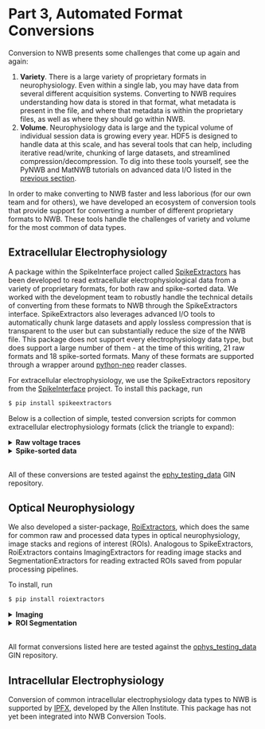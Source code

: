 Part 3, Automated Format Conversions
====================================

Conversion to NWB presents some challenges that come up again and again:

1. **Variety**. There is a large variety of proprietary formats in neurophysiology.
   Even within a single lab, you may have data from several different acquisition systems.
   Converting to NWB requires understanding how data is stored in that format,
   what metadata is present in the file, and where that metadata is within the proprietary
   files, as well as where they should go within NWB.
1. **Volume**. Neurophysiology data is large and the typical volume of individual session data
   is growing every year. HDF5 is designed to handle data at this scale, and has several
   tools that can help, including iterative read/write, chunking of large datasets,
   and streamlined compression/decompression. To dig into these tools yourself,
   see the PyNWB and MatNWB tutorials on advanced data I/O listed in the [previous section](part02_nwb_apis.rst).

In order to make converting to NWB faster and less laborious (for our own team and for others),
we have developed an ecosystem of conversion tools that provide support for converting a
number of different proprietary formats to NWB. These tools handle the challenges of
variety and volume for the most common of data types.

Extracellular Electrophysiology
--------------------------------

A package within the SpikeInterface project called [SpikeExtractors](https://spikeinterface.readthedocs.io/en/latest/)
has been developed to read extracellular electrophysiological data
from a variety of proprietary formats, for both raw and spike-sorted data.
We worked with the development team to robustly handle the technical details
of converting from these formats to NWB through the SpikeExtractors interface.
SpikeExtractors also leverages advanced I/O tools to automatically chunk large
datasets and apply lossless compression that is transparent to the user but can
substantially reduce the size of the NWB file. This package does not support
every electrophysiology data type, but does support a large number of them -
at the time of this writing, 21 raw formats and 18 spike-sorted formats.
Many of these formats are supported through a wrapper around [python-neo](https://neo.readthedocs.io/en/latest/) reader classes.

For extracellular electrophysiology, we use the SpikeExtractors repository from the 
[SpikeInterface](http://spikeinterface.readthedocs.io/) 
project. To install this package, run

```bash
$ pip install spikeextractors
```

Below is a collection of simple, tested conversion scripts for common extracellular electrophysiology formats (click
 the triangle to expand):

<details>
<summary><b>Raw voltage traces</b></summary><blockquote>
<p>
<details>
<summary>Blackrock</summary><blockquote>
<p>

```python
from spikeextractors import NwbRecordingExtractor, BlackrockRecordingExtractor

rx = BlackrockRecordingExtractor("dataset_path")
NwbRecordingExtractor.write_recording(rx, "output_path.nwb")
```
</p>
</blockquote></details>
        

<details>
<summary>Intan</summary><blockquote>
<p>

```python
from spikeextractors import NwbRecordingExtractor, IntanRecordingExtractor

rx = IntanRecordingExtractor("intan_rhd_test_1.rhd")
NwbRecordingExtractor.write_recording(rx, "output_path.nwb")
```
</p>
</blockquote></details>
        

<details>
<summary>MEArec</summary><blockquote>
<p>

```python
from spikeextractors import NwbRecordingExtractor, MEArecRecordingExtractor

rx = MEArecRecordingExtractor("mearec_test_10s.h5")
NwbRecordingExtractor.write_recording(rx, "output_path.nwb")
```
</p>
</blockquote></details>
        

<details>
<summary>Neuralynx</summary><blockquote>
<p>

```python
from spikeextractors import NwbRecordingExtractor, NeuralynxRecordingExtractor

rx = NeuralynxRecordingExtractor("data_directory")
NwbRecordingExtractor.write_recording(rx, "output_path.nwb")
```
</p>
</blockquote></details>
        

<details>
<summary>Neuroscope</summary><blockquote>
<p>

```python
from spikeextractors import NwbRecordingExtractor, NeuroscopeRecordingExtractor

rx = NeuroscopeRecordingExtractor("data_file.dat")
NwbRecordingExtractor.write_recording(rx, "output_path.nwb")
```
</p>
</blockquote></details>
        

<details>
<summary>OpenEphys (legacy)</summary><blockquote>
<p>

```python
from spikeextractors import NwbRecordingExtractor, OpenEphysRecordingExtractor

rx = OpenEphysRecordingExtractor("data_folder")
NwbRecordingExtractor.write_recording(rx, "output_path.nwb")
```
</p>
</blockquote></details>
        

<details>
<summary>OpenEphys binary (Neuropixels)</summary><blockquote>
<p>

```python
from spikeextractors import NwbRecordingExtractor, OpenEphysNPIXRecordingExtractor

rx = OpenEphysNPIXRecordingExtractor("folder_path")
NwbRecordingExtractor.write_recording(rx, "output_path.nwb")
```
</p>
</blockquote></details>
        

<details>
<summary>Phy</summary><blockquote>
<p>

```python
from spikeextractors import NwbRecordingExtractor, PhyRecordingExtractor

rx = PhyRecordingExtractor("folder_path")
NwbRecordingExtractor.write_recording(rx, "output_path.nwb")
```
</p>
</blockquote></details>
        

<details>
<summary>SpikeGLX</summary><blockquote>
<p>

```python
from spikeextractors import NwbRecordingExtractor, SpikeGLXRecordingExtractor

rx = SpikeGLXRecordingExtractor("MySession_g0_t0.imec0.ap.bin")
NwbRecordingExtractor.write_recording(rx, "output_path.nwb")
```
</p>
</blockquote></details>
        
</p>
</blockquote></details>
    
<details>
<summary><b>Spike-sorted data</b></summary><blockquote>
<p>
        

<details>
<summary>Blackrock</summary><blockquote>
<p>

```python
from spikeextractors import NwbSortingExtractor, BlackrockSortingExtractor

rx = BlackrockSortingExtractor("filename")
NwbSortingExtractor.write_sorting(rx, "output_path.nwb")
```
</p>
</blockquote></details>
        

<details>
<summary>Klusta</summary><blockquote>
<p>

```python
from spikeextractors import NwbSortingExtractor, KlustaSortingExtractor

rx = KlustaSortingExtractor("neo.kwik")
NwbSortingExtractor.write_sorting(rx, "output_path.nwb")
```
</p>
</blockquote></details>
        

<details>
<summary>MEArec</summary><blockquote>
<p>

```python
from spikeextractors import NwbSortingExtractor, MEArecSortingExtractor

rx = MEArecSortingExtractor("mearec_test_10s.h5")
NwbSortingExtractor.write_sorting(rx, "output_path.nwb")
```
</p>
</blockquote></details>
        

<details>
<summary>Phy</summary><blockquote>
<p>

```python
from spikeextractors import NwbSortingExtractor, PhySortingExtractor

rx = PhySortingExtractor("data_folder")
NwbSortingExtractor.write_sorting(rx, "output_path.nwb")
```
</p>
</blockquote></details>
        

<details>
<summary>Plexon</summary><blockquote>
<p>

```python
from spikeextractors import NwbSortingExtractor, 

rx = ("File_plexon_2.plx")
NwbSortingExtractor.write_sorting(rx, "output_path.nwb")
```
</p>
</blockquote></details>
        

<details>
<summary>Spyking Circus</summary><blockquote>
<p>

```python
from spikeextractors import NwbSortingExtractor, 

rx = ("file_or_folder_path")
NwbSortingExtractor.write_sorting(rx, "output_path.nwb")
```
</p>
</blockquote></details>
        
</p>
</blockquote>
</details>

<br>

All of these conversions are tested against the 
[ephy_testing_data](https://gin.g-node.org/NeuralEnsemble/ephy_testing_data) GIN repository.

Optical Neurophysiology
------------------------
We also developed a sister-package, [RoiExtractors](https://github.com/catalystneuro/roiextractors), which does the same
for common raw and processed data types in optical neurophysiology, image stacks and regions of interest (ROIs).
Analogous to SpikeExtractors, RoiExtractors contains ImagingExtractors for reading image stacks and 
SegmentationExtractors for reading extracted ROIs saved from popular processing pipelines.

To install, run

```bash
$ pip install roiextractors
``` 

<details>
<summary><b>Imaging</b></summary><blockquote>
<p>
        

<details>
<summary>Tiff</summary><blockquote>
<p>

```python
from roiextractors import NwbImagingExtractor, TiffImagingExtractor

imaging_ex = TiffImagingExtractor("imaging.tiff")
NwbImagingExtractor.write_imaging(imaging_ex, "output_path.nwb")
```
</p>
</blockquote></details>
        

<details>
<summary>Hdf5</summary><blockquote>
<p>

```python
from roiextractors import NwbImagingExtractor, Hdf5ImagingExtractor

imaging_ex = Hdf5ImagingExtractor("Movie.hdf5")
NwbImagingExtractor.write_imaging(imaging_ex, "output_path.nwb")
```
</p>
</blockquote></details>
        

<details>
<summary>SBX</summary><blockquote>
<p>

```python
from roiextractors import NwbImagingExtractor, SbxImagingExtractor

imaging_ex = SbxImagingExtractor("scanbox_file.mat")
NwbImagingExtractor.write_imaging(imaging_ex, "output_path.nwb")
```
</p>
</blockquote></details>
        
</p>
</blockquote></details>
    
<details>
<summary><b>ROI Segmentation</b></summary><blockquote>
<p>
        

<details>
<summary>CaImAn</summary><blockquote>
<p>

```python
from roiextractors import NwbSegmentationExtractor, CaimanSegmentationExtractor

seg_ex = CaimanSegmentationExtractor("caiman_analysis.hdf5")
NwbSegmentationExtractor.write_segmentation(seg_ex, "output_path.nwb")
```
</p>
</blockquote></details>
        

<details>
<summary>Suite2p</summary><blockquote>
<p>

```python
from roiextractors import NwbSegmentationExtractor, Suite2pSegmentationExtractor

seg_ex = Suite2pSegmentationExtractor("segmentation_datasets/suite2p")
NwbSegmentationExtractor.write_segmentation(seg_ex, "output_path.nwb")
```
</p>
</blockquote></details>
        
</p>
</blockquote></details>

<br>


All format conversions listed here are tested against the 
[ophys_testing_data](https://gin.g-node.org/CatalystNeuro/ophys_testing_data) GIN repository.


Intracellular Electrophysiology
--------------------------------
Conversion of common intracellular electrophysiology data types to NWB is
supported by [IPFX](https://github.com/AllenInstitute/ipfx/blob/master/ipfx/x_to_nwb/Readme.md), developed by the Allen Institute.
This package has not yet been integrated into NWB Conversion Tools.

